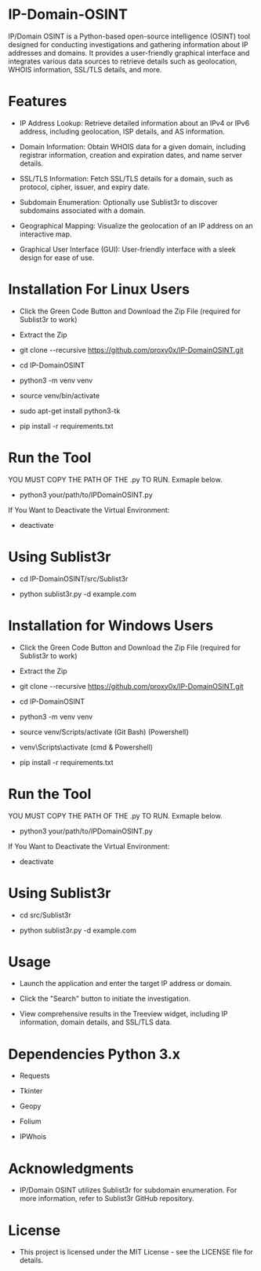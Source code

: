 
# IP-Domain-OSINT

IP/Domain OSINT is a Python-based open-source intelligence (OSINT) tool designed for conducting investigations and gathering information about IP addresses and domains. It provides a user-friendly graphical interface and integrates various data sources to retrieve details such as geolocation, WHOIS information, SSL/TLS details, and more.

# Features

- IP Address Lookup: Retrieve detailed information about an IPv4 or IPv6 address, including geolocation, ISP details, and AS information.

- Domain Information: Obtain WHOIS data for a given domain, including registrar information, creation and expiration dates, and name server details.

- SSL/TLS Information: Fetch SSL/TLS details for a domain, such as protocol, cipher, issuer, and expiry date.

- Subdomain Enumeration: Optionally use Sublist3r to discover subdomains associated with a domain.

- Geographical Mapping: Visualize the geolocation of an IP address on an interactive map.

- Graphical User Interface (GUI): User-friendly interface with a sleek design for ease of use.

# Installation For Linux Users

- Click the Green Code Button and Download the Zip File (required for Sublist3r to work)

- Extract the Zip

- git clone --recursive https://github.com/proxy0x/IP-DomainOSINT.git

- cd IP-DomainOSINT

- python3 -m venv venv

- source venv/bin/activate

- sudo apt-get install python3-tk

- pip install -r requirements.txt

# Run the Tool

YOU MUST COPY THE PATH OF THE .py TO RUN. Exmaple below.

- python3 your/path/to/IPDomainOSINT.py

If You Want to Deactivate the Virtual Environment:

- deactivate

# Using Sublist3r

- cd IP-DomainOSINT/src/Sublist3r

- python sublist3r.py -d example.com

# Installation for Windows Users 

- Click the Green Code Button and Download the Zip File (required for Sublist3r to work)

- Extract the Zip

- git clone --recursive https://github.com/proxy0x/IP-DomainOSINT.git

- cd IP-DomainOSINT

- python3 -m venv venv
  
- source venv/Scripts/activate (Git Bash) (Powershell}
- venv\Scripts\activate (cmd & Powershell)

- pip install -r requirements.txt

# Run the Tool

YOU MUST COPY THE PATH OF THE .py TO RUN. Exmaple below.

- python3 your/path/to/IPDomainOSINT.py

If You Want to Deactivate the Virtual Environment:

- deactivate

# Using Sublist3r

- cd src/Sublist3r

- python sublist3r.py -d example.com

# Usage 
- Launch the application and enter the target IP address or domain.

- Click the "Search" button to initiate the investigation.

- View comprehensive results in the Treeview widget, including IP information, domain details, and SSL/TLS data.

# Dependencies Python 3.x

- Requests

- Tkinter

- Geopy

- Folium

- IPWhois

# Acknowledgments 
- IP/Domain OSINT utilizes Sublist3r for subdomain enumeration. For more information, refer to Sublist3r GitHub repository.

# License 
- This project is licensed under the MIT License - see the LICENSE file for details.
